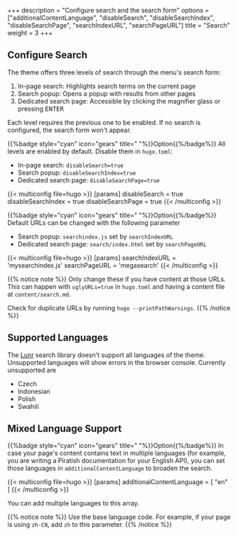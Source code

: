 +++
description = "Configure search and the search form"
options = ["additionalContentLanguage", "disableSearch", "disableSearchIndex", "disableSearchPage", "searchIndexURL", "searchPageURL"]
title = "Search"
weight = 3
+++

## Configure Search

The theme offers three levels of search through the menu's search form:

1. In-page search: Highlights search terms on the current page
2. Search popup: Opens a popup with results from other pages
3. Dedicated search page: Accessible by clicking the magnifier glass or pressing <kbd>ENTER</kbd>

Each level requires the previous one to be enabled. If no search is configured, the search form won't appear.

{{%badge style="cyan" icon="gears" title=" "%}}Option{{%/badge%}} All levels are enabled by default. Disable them in `hugo.toml`:

- In-page search: `disableSearch=true`
- Search popup: `disableSearchIndex=true`
- Dedicated search page: `disableSearchPage=true`

{{< multiconfig file=hugo >}}
[params]
  disableSearch = true
  disableSearchIndex = true
  disableSearchPage = true
{{< /multiconfig >}}

{{%badge style="cyan" icon="gears" title=" "%}}Option{{%/badge%}} Default URLs can be changed with the following parameter

- Search popup: `searchindex.js` set by `searchIndexURL`
- Dedicated search page: `search/index.html` set by `searchPageURL`

{{< multiconfig file=hugo >}}
[params]
  searchIndexURL = 'mysearchindex.js'
  searchPageURL = 'megasearch'
{{< /multiconfig >}}

{{% notice note %}}
Only change these if you have content at those URLs. This can happen with `uglyURLs=true` in `hugo.toml` and having a content file at `content/search.md`.

Check for duplicate URLs by running `hugo --printPathWarnings`.
{{% /notice %}}

## Supported Languages

The [Lunr](https://lunrjs.com) search library doesn't support all languages of the theme. Unsupported languages will show errors in the browser console. Currently unsupported are

- Czech
- Indonesian
- Polish
- Swahili

## Mixed Language Support

{{%badge style="cyan" icon="gears" title=" "%}}Option{{%/badge%}} In case your page's content contains text in multiple languages (for example, you are writing a Piratish documentation for your English API), you can set those languages in `additionalContentLanguage` to broaden the search.

{{< multiconfig file=hugo >}}
[params]
  additionalContentLanguage = [ "en" ]
{{< /multiconfig >}}

You can add multiple languages to this array.

{{% notice note %}}
Use the base language code. For example, if your page is using `zh-CN`, add `zh` to this parameter.
{{% /notice %}}
